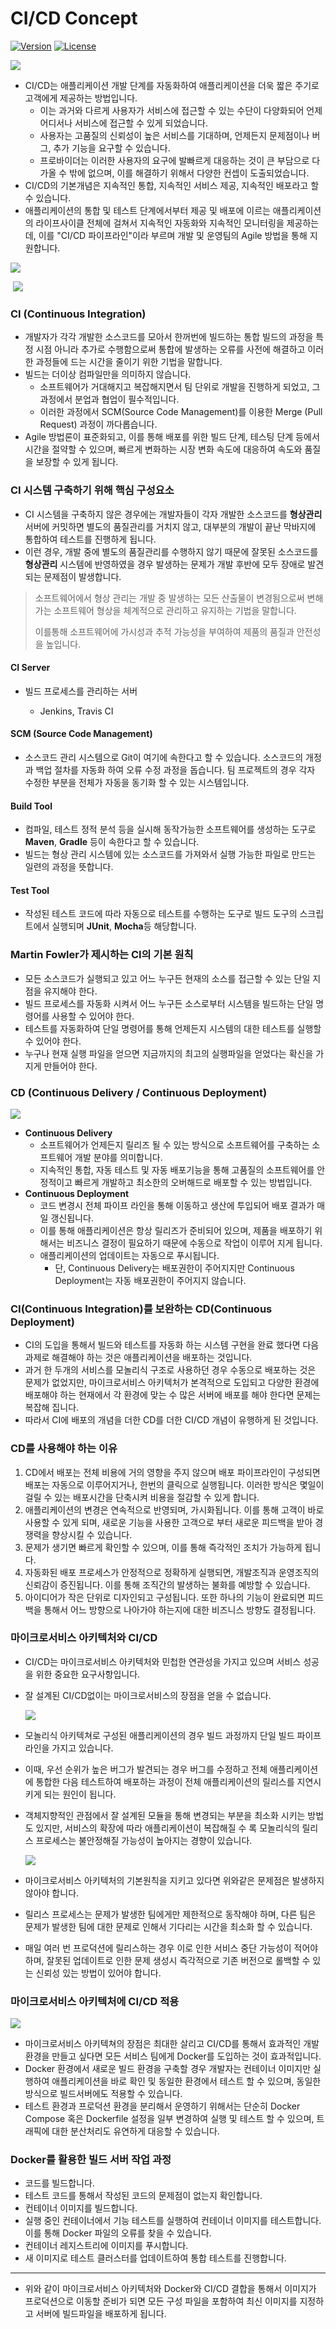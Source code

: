# CI/CD Concept 

[![Version](https://img.shields.io/badge/version-2019.1.2-red.svg)](./CHANGELOG)  [![License](https://img.shields.io/github/license/mashape/apistatus.svg)](./LICENSE)



![](https://cdn-images-1.medium.com/max/1600/1*TNJ7Rpr5G1OJHtKH-IBEFw.png)

* CI/CD는 애플리케이션 개발 단계를 자동화하여 애플리케이션을 더욱 짧은 주기로 고객에게 제공하는 방법입니다. 
  * 이는 과거와 다르게 사용자가 서비스에 접근할 수 있는 수단이 다양화되어 언제 어디서나 서비스에 접근할 수 있게 되었습니다. 
  * 사용자는 고품질의 신뢰성이 높은 서비스를 기대하며, 언제든지 문제점이나 버그, 추가 기능을 요구할 수 있습니다. 
  * 프로바이더는 이러한 사용자의 요구에 발빠르게 대응하는 것이 큰 부담으로 다가올 수 밖에 없으며, 이를 해결하기 위해서 다양한 컨셉이 도출되었습니다. 
* CI/CD의 기본개념은 지속적인 통합, 지속적인 서비스 제공, 지속적인 배포라고 할 수 있습니다. 
* 애플리케이션의 통합 및 테스트 단계에서부터 제공 및 배포에 이르는 애플리케이션의 라이프사이클 전체에 걸쳐서 지속적인 자동화와 지속적인 모니터링을 제공하는데, 이를 "CI/CD 파이프라인"이라 부르며 개발 및 운영팀의 Agile 방법을 통해 지원합니다. 



![](https://about.gitlab.com/images/ci/ci-cd-test-deploy-illustration_2x.png)

​		![](https://t1.daumcdn.net/cfile/tistory/996A3A335A7C3A342A) 



### CI (Continuous Integration) 

* 개발자가 각각 개발한 소스코드를 모아서 한꺼번에 빌드하는 통합 빌드의 과정을 특정 시점 아니라 추가로 수행함으로써 통합에 발생하는 오류를 사전에 해결하고 이러한 과정들에 드는 시간을 줄이기 위한 기법을 말합니다. 
* 빌드는 더이상 컴파일만을 의미하지 않습니다. 
  * 소프트웨어가 거대해지고 복잡해지면서 팀 단위로 개발을 진행하게 되었고, 그 과정에서 분업과 협업이 필수적입니다. 
  * 이러한 과정에서 SCM(Source Code Management)를 이용한 Merge (Pull Request) 과정이 까다롭습니다. 
* Agile 방법론이 표준화되고, 이를 통해 배포를 위한 빌드 단계, 테스팅 단계 등에서 시간을 절약할 수 있으며, 빠르게 변화하는 시장 변화 속도에 대응하여 속도와 품질을 보장할 수 있게 됩니다. 



### CI 시스템 구축하기 위해 핵심 구성요소 

* CI 시스템을 구축하지 않은 경우에는 개발자들이 각자 개발한 소스코드를 **형상관리** 서버에 커밋하면 별도의 품질관리를 거치지 않고, 대부분의 개발이 끝난 막바지에 통합하여 테스트를 진행하게 됩니다. 
* 이런 경우, 개발 중에 별도의 품질관리를 수행하지 않기 때문에 잘못된 소스코드를 **형상관리** 시스템에 반영하였을 경우 발생하는 문제가 개발 후반에 모두 장애로 발견되는 문제점이 발생합니다. 

> 소프트웨어에서 형상 관리는 개발 중 발생하는 모든 산출물이 변경됨으로써 변해가는 소프트웨어 형상을 체계적으로 관리하고 유지하는 기법을 말합니다. 
>
> 이를통해 소프트웨어에 가시성과 추적 가능성을 부여하여 제품의 품질과 안전성을 높입니다. 

#### CI Server 

* 빌드 프로세스를 관리하는 서버 

  * Jenkins, Travis CI


#### SCM (Source Code Management)

* 소스코드 관리 시스템으로 Git이 여기에 속한다고 할 수 있습니다. 소스코드의 개정과 백업 절차를 자동화 하여 오류 수정 과정을 돕습니다. 팀 프로젝트의 경우 각자 수정한 부분을 전체가 자동을 동기화 할 수 있는 시스템입니다. 

#### Build Tool

* 컴파일, 테스트 정적 분석 등을 실시해 동작가능한 소프트웨어를 생성하는 도구로 **Maven**, **Gradle** 등이 속한다고 할 수 있습니다. 
* 빌드는 형상 관리 시스템에 있는 소스코드를 가져와서 실행 가능한 파일로 만드는 일련의 과정을 뜻합니다. 

#### Test Tool 

* 작성된 테스트 코드에 따라 자동으로 테스트를 수행하는 도구로 빌드 도구의 스크립트에서 실행되며 **JUnit**, **Mocha**등 해당합니다.



### Martin Fowler가 제시하는 CI의 기본 원칙 

- 모든 소스코드가 실행되고 있고 어느 누구든 현재의 소스를 접근할 수 있는 단일 지점을 유지해야 한다. 
- 빌드 프로세스를 자동화 시켜서 어느 누구든 소스로부터 시스템을 빌드하는 단일 명령어를 사용할 수 있어야 한다. 
- 테스트를 자동화하여 단일 명령어를 통해 언제든지 시스템의 대한 테스트를 실행할 수 있어야 한다. 
- 누구나 현재 실행 파일을 얻으면 지금까지의 최고의 실행파일을 얻었다는 확신을 가지게 만들어야 한다. 



### CD (Continuous Delivery / Continuous Deployment)

![](https://electric-cloud.com/wp-content/uploads/2015/05/continuous-delivery-versus-continuous-deployment.png)

* **Continuous Delivery**
  * 소프트웨어가 언제든지 릴리즈 될 수 있는 방식으로 소프트웨어를 구축하는 소프트웨어 개발 분야를 의미합니다. 
  * 지속적인 통합, 자동 테스트 및 자동 배포기능을 통해 고품질의 소프트웨어를 안정적이고 빠르게 개발하고 최소한의 오버해드로 배포할 수 있는 방법입니다. 
* **Continuous Deployment**
  * 코드 변경시 전체 파이프 라인을 통해 이동하고 생산에 투입되어 배포 결과가 매일 갱신됩니다. 
  * 이를 통해 애플리케이션은 항상 릴리즈가 준비되어 있으며, 제품을 배포하기 위해서는 비즈니스 결정이 필요하기 때문에 수동으로 작업이 이루어 지게 됩니다. 
  * 애플리케이션의 업데이트는 자동으로 푸시됩니다. 
    * 단,  Continuous Delivery는 배포권한이 주어지지만 Continuous Deployment는 자동 배포권한이 주어지지 않습니다. 



### CI(Continuous Integration)를 보완하는 CD(Continuous Deployment)

* CI의 도입을 통해서 빌드와 테스트를 자동화 하는 시스템 구현을 완료 했다면 다음 과제로 해결해야 하는 것은 애플리케이션을 배포하는 것입니다. 
* 과거 한 두개의 서비스를 모놀리식 구조로 사용하던 경우 수동으로 배포하는 것은 문제가 없었지만, 마이크로서비스 아키텍처가 본격적으로 도입되고 다양한 환경에 배포해야 하는 현재에서 각 환경에 맞는 수 많은 서버에 배포를 해야 한다면 문제는 복잡해 집니다.  
* 따라서 CI에 배포의 개념을 더한 CD를 더한 CI/CD 개념이 유행하게 된 것입니다. 



### CD를 사용해야 하는 이유 

1. CD에서 배포는 전체 비용에 거의 영향을 주지 않으며 배포 파이프라인이 구성되면 배포는 자동으로 이루어지거나, 한번의 클릭으로 실행됩니다. 이러한 방식은 몇일이 걸릴 수 있는 배포시간을 단축시켜 비용을 절감할 수 있게 합니다. 
2. 애플리케이션의 변경은 연속적으로 반영되며, 가시화됩니다. 이를 통해 고객이 바로 사용할 수 있게 되며, 새로운 기능을 사용한 고객으로 부터 새로운 피드백을 받아 경쟁력을 향상시킬 수 있습니다. 
3. 문제가 생기면 빠르게 확인할 수 있으며, 이를 통해 즉각적인 조치가 가능하게 됩니다. 
4. 자동화된 배포 프로세스가 안정적으로 정확하게 실행되면, 개발조직과 운영조직의 신뢰감이 증진됩니다. 이를 통해 조직간의 발생하는 불화를 예방할 수 있습니다. 
5. 아이디어가 작은 단위로 디자인되고 구성됩니다. 또한 하나의 기능이 완료되면 피드백을 통해서 어느 방향으로 나아가야 하는지에 대한 비즈니스 방향도 결정됩니다. 



### 마이크로서비스 아키텍처와 CI/CD 

* CI/CD는 마이크로서비스 아키텍처와 민첩한 연관성을 가지고 있으며 서비스 성공을 위한 중요한 요구사항입니다. 

* 잘 설계된 CI/CD없이는 마이크로서비스의 장점을 얻을 수 없습니다. 

  ![](https://docs.microsoft.com/ko-kr/azure/architecture/microservices/images/ci-cd.png)

  

* 모놀리식 아키텍쳐로 구성된 애플리케이션의 경우 빌드 과정까지 단일 빌드 파이프 라인을 가지고 있습니다. 

* 이때, 우선 순위가 높은 버그가 발견되는 경우 버그를 수정하고 전체 애플리케이션에 통합한 다음 테스트하여 배포하는 과정이 전체 애플리케이션의 릴리스를 지연시키게 되는 원인이 됩니다. 

* 객체지향적인 관점에서 잘 설계된 모듈을 통해 변경되는 부분을 최소화 시키는 방법도 있지만, 서비스의 확장에 따라 애플리케이션이 복잡해질 수 록 모놀리식의 릴리스 프로세스는 불안정해질 가능성이 높아지는 경향이 있습니다. 

  ![](https://docs.microsoft.com/ko-kr/azure/architecture/microservices/images/cicd-monolith.png)

* 마이크로서비스 아키텍처의 기본원칙을 지키고 있다면 위와같은 문제점은 발생하지 않아야 합니다. 
* 릴리스 프로세스는 문제가 발생한 팀에게만 제한적으로 동작해야 하며, 다른 팀은 문제가 발생한 팀에 대한 문제로 인해서 기다리는 시간을 최소화 할 수 있습니다. 
* 매일 여러 번 프로덕션에 릴리스하는 경우 이로 인한 서비스 중단 가능성이 적어야 하며, 잘못된 업데이트로 인한 문제 생성시 즉각적으로 기존 버전으로 롤백할 수 있는 신뢰성 있는 방법이 있어야 합니다. 



### 마이크로서비스 아키텍처에 CI/CD 적용

![](https://www.docker.com/sites/default/files/social/docker_twitter_share_new.png?4362984378)



* 마이크로서비스 아키텍쳐의 장점은 최대한 살리고 CI/CD를 통해서 효과적인 개발환경을 만들고 싶다면 모든 서비스 팀에게 Docker를 도입하는 것이 효과적입니다. 
* Docker 환경에서 새로운 빌드 환경을 구축할 경우 개발자는 컨테이너 이미지만 실행하여 애플리케이션을 바로 확인 및 동일한 환경에서 테스트 할 수 있으며, 동일한 방식으로 빌드서버에도 적용할 수 있습니다. 
* 테스트 환경과 프로덕션 환경을 분리해서 운영하기 위해서는 단순히 Docker Compose 혹은 Dockerfile 설정을 일부 변경하여  실행 및 테스트 할 수 있으며, 트래픽에 대한 분산처리도 유연하게 대응할 수 있습니다. 



### Docker를 활용한 빌드 서버 작업 과정 

* 코드를 빌드합니다. 
* 테스트 코드를 통해서 작성된 코드의 문제점이 없는지 확인합니다. 
* 컨테이너 이미지를 빌드합니다. 
* 실행 중인 컨테이너에서 기능 테스트를 실행하여 컨테이너 이미지를 테스트합니다. 이를 통해 Docker 파일의 오류를 찾을 수 있습니다. 
* 컨테이너 레지스트리에 이미지를 푸시합니다. 
* 새 이미지로 테스트 클러스터를 업데이트하여 통합 테스트를 진행합니다. 

---

* 위와 같이 마이크로서비스 아키텍처와 Docker와 CI/CD 결합을 통해서 이미지가 프로덕션으로 이동할 준비가 되면 모든 구성 파일을 포함하여 최신 이미지를 지정하고 서버에 빌드파일을 배포하게 됩니다.  
